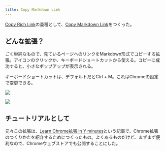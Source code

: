 ```yaml
---
title: Copy Markdown Link
---
```

[Copy Rich Link](https://chrome.google.com/webstore/detail/copy-rich-link/hikiamlgpdcabppakpmemaofmkgknpea)の亜種として、[Copy Markdown Link](https://chrome.google.com/webstore/detail/copy-markdown-link/gkceaaphhbeanfciglgpffnncfpipjpa)をつくった。

どんな拡張？
------

ごく単純なもので、見ているページへのリンクをMarkdown形式でコピーする拡張。アイコンのクリックか、キーボードショートカットから使える。コピーに成功すると、小さなポップアップが表示される。

キーボードショートカットは、デフォルトだとCtrl + M。これはChromeの設定で変更できる。

![](https://lh6.googleusercontent.com/E_0LCWYCe-HBvvxO0LwQbSlAL47HLEr0Fykq2mIOv1a-a24pvdyapHJzxE81xb7yDsp8YgFb_Jk-IpSLzrEz4pcsZwEiJXPNSSAGtZ2T3c_v5Lvveh0TMRyAyJJmhxPpZLa255dvrLurjXBp5AEeUDE3td7KVWtkFUA9Dhe5kJ3C5tMXFaiUgZJi)

![](https://lh6.googleusercontent.com/I21bQWZGRmVRsIrhhqyOntFLgWkfIvbwf738c_HotHFXz5WozVgDzH1BO4uwei03Q7in1SMkTqJsAYjmgwhyrQDYYiKiwdnglIuyh2ZrlBgMQvFeQZpeloOl3uWsYiwHi3x71OJI_4xpmP--cOSgSDdmQNr0abXE5CWBQzApKu9R2zVc4HnGdslX)

チュートリアルとして
----------

元々この拡張は、[Learn Chrome拡張 in Y minutes](https://r7kamura.com/articles/2022-05-18-learn-chrome-extention-in-y-minutes)という記事で、Chrome拡張のつくりかたを紹介するためにつくったもの。よくあるものだけど、まずまず便利なので、Chromeウェブストアでも公開することにした。
